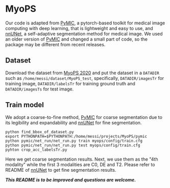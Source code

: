# MyoPS
Our code is adapted from [PyMIC](https://github.com/HiLab-git/PyMIC), a pytorch-based toolkit for medical image computing with deep learning, that is lightweight and easy to use, and [nnUNet](https://github.com/MIC-DKFZ/nnUNet), a self-adaptive segmentation method for medical image. We used an older version of [PyMIC](https://github.com/HiLab-git/PyMIC) and changed a small part of code, so the package may be different from recent releases.
## Dataset
Download the dataset from [MyoPS 2020](http://www.sdspeople.fudan.edu.cn/zhuangxiahai/0/myops20) and put the dataset in a ```DATADIR``` such as ```/home/messi/dataset/MyoPS_test```, specifically, ```DATADIR/imagesTr``` for training image, ```DATADIR/labelsTr``` for training ground truth and ```DATADIR/imagesTs``` for test image.
## Train model
We adopt a coarse-to-fine method, [PyMIC](https://github.com/HiLab-git/PyMIC) for coarse segmentation due to its legibility and expandability and [nnUNet](https://github.com/MIC-DKFZ/nnUNet) for fine segmentation.
```
python find_bbox_of_dataset.py
export PYTHONPATH=$PYTHONPATH:/home/messi/projects/MyoPS/pymic
python pymic/net_run/net_run.py train myops/config/train.cfg
python pymic/net_run/net_run.py test myops/config/train.cfg
pyhton crop_acc_labelsTr.py
```
Here we get coarse segmentation results. Next, we use them as the "4th modality" while the first 3 modalities are C0, DE and T2. Please refer to README of [nnUNet](https://github.com/MIC-DKFZ/nnUNet) to get fine segmentation results.

***This README is to be improved and questions are welcome.***